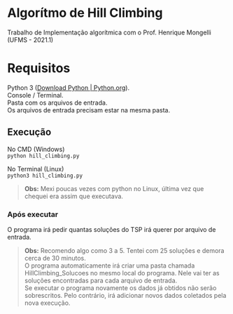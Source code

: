 # Algorítmo de Hill Climbing

Trabalho de Implementação algorítmica com o Prof. Henrique Mongelli (UFMS - 2021.1)


# Requisitos

Python 3 ([Download Python | Python.org](https://www.python.org/downloads/)).  
Console / Terminal.  
Pasta com os arquivos de entrada.  
Os arquivos de entrada precisam estar na mesma pasta.  

## Execução
No CMD (Windows)  
`python hill_climbing.py`

No Terminal (Linux)  
`python3 hill_climbing.py`

> **Obs:** Mexi poucas vezes com python no Linux, última vez que chequei era assim que executava.

### Após executar
O programa irá pedir quantas soluções do TSP irá querer por arquivo de entrada.
> **Obs:** Recomendo algo como 3 a 5. Tentei com 25 soluções e demora cerca de 30 minutos.  
O programa automaticamente irá criar uma pasta chamada HillClimbing_Solucoes no mesmo local do programa. Nele vai ter as soluções encontradas para cada arquivo de entrada.  
Se executar o programa novamente os dados já obtidos não serão sobrescritos. Pelo contrário, irá adicionar novos dados coletados pela nova execução.